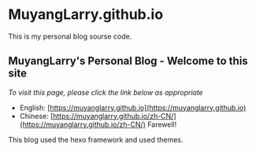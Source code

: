 # MuyangLarry.github.io
This is my personal blog sourse code.

## MuyangLarry's Personal Blog - Welcome to this site
*To visit this page, please click the link below as appropriate*
- English: [https://muyanglarry.github.io](https://muyanglarry.github.io)
- Chinese: [https://muyanglarry.github.io/zh-CN/](https://muyanglarry.github.io/zh-CN/)
Farewell!

This blog used the hexo framework and used themes.

